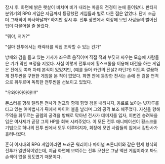 잠시 후. 화면에 밝은 햇살이 비치며 비가 내리는 마을의 전경이 눈에 들어왔다.
판타지 분위기의 RPG 게임은 지금까지 등장했던 게임들과 별로 다른 점은 없었다. 단지 조금 더 그래픽이 화사하달까?
하지만 잠시 후. 전투 장면에서 회장에 모인 사람들의 벌어진 입이 다물어질 줄 몰랐다.

"뭐야, 저거?" 

"설마 전투에서는 캐릭터를 직접 조작할 수 있는 건가" 

방패와 검을 들고 있는 기사가 좌우로 움직이며 직접 적과 부딪혀 싸우는 모습에 사람들은 기가 막힌 표정을 지었다.
사실 이렇게 전투시에 횡스크롤을 이용해 대전을 하는 게임은 전에도 여러 차례 본적이 있었지만, (예를 들어 카린의 전설2 라던가) 이토록 깔끔하게 전투씬을 구현한 게임을 본 적이 없었다.
화면 안에 등장한 전사는 손에 든 검을 연격으로 휘두르며 독특한 전투씬을 선보이고 있었다.

"우와아아아아!!!!" 

몬스터를 향해 달려든 전사가 점프와 함께 힘껏 검을 내려치자, 동료로 보이는 빗자루를 타고 있는 여마법사가 뒤에서 파이어 볼을 날리며 그의 공격 보조 해주었다.
자신을 향해 주먹을 휘두르는 골렘의 공격을 방패로 막아낸 전사가 데미지를 입자, 이번엔 승려복을 입은 여사제가 곧장 그의 HP를 회복 시켜주었다.
이 모든 전투 애니메이션이 횡스크롤 기법으로 하나의 전투 씬에서 모두 이루어지자, 회장에 모인 사람들의 입에서 감탄사가 흘러나왔다.

흔히 이시대의 RPG 게임이라면 드래곤 워리어나 파이널 프론티어와 같은 턴제 형식의 전투가 일반적이었는데, 지금 화면에 보여주는 전투 모션은 그냥 액션 게임이라고 봐도 손색이 없을 정도였기 때문이다.